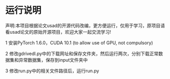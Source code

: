 # 运行说明

声明:本项目根据论文usad的开源代码改编，更方便运行，仅用于学习，原项目请看usad论文的原始开源项目，欢迎大家一起交流学习!

1 安装PyTorch 1.6.0，CUDA 10.1 (to allow use of GPU, not compulsory)

2 修改gdrivedl.py中的下载网址和保存文件夹，然后运行两次，分别下载正常数据集和异常数据集，保存到input文件夹中

3 修改run.py中的相关文件路径后，运行run.py

